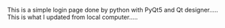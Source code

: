 This is a simple login page done by python with PyQt5 and Qt designer.....
This is what I updated from local computer.....